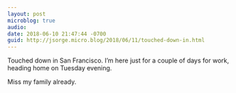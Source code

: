 ```yaml
---
layout: post
microblog: true
audio: 
date: 2018-06-10 21:47:44 -0700
guid: http://jsorge.micro.blog/2018/06/11/touched-down-in.html
---
```

Touched down in San Francisco. I’m here just for a couple of days for work, heading home on Tuesday evening.

Miss my family already.
